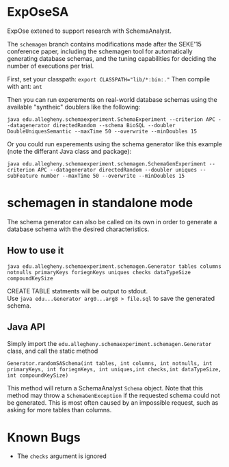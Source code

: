 # ExpOseSA
ExpOse extened to support research with SchemaAnalyst.

The `schemagen` branch contains modifications made after the SEKE'15 conference paper, including the schemagen tool for
automatically generating database schemas, and the tuning capabilities for deciding the number of executions per trial.

First, set your classpath: ```export CLASSPATH="lib/*:bin:."``` 
Then compile with ant: ```ant``` 

Then you can run experements on real-world database schemas using the available "syntheic" doublers like the following:

```
java edu.allegheny.schemaexperiment.SchemaExperiment --criterion APC --datagenerator directedRandom --schema BioSQL --doubler DoubleUniquesSemantic --maxTime 50 --overwrite --minDoubles 15
```

Or you could run experements using the schema generator like this example (note the differant Java class and package):

```
java edu.allegheny.schemaexperiment.schemagen.SchemaGenExperiment --criterion APC --datagenerator directedRandom --doubler uniques --subFeature number --maxTime 50 --overwrite --minDoubles 15
```

# schemagen in standalone mode
The schema generator can also be called on its own in order to generate a database schema with the desired characteristics.

## How to use it

```
java edu.allegheny.schemaexperiment.schemagen.Generator tables columns notnulls primaryKeys foriegnKeys uniques checks dataTypeSize compoundKeySize
```

CREATE TABLE statments will be output to stdout.  
Use ```java edu...Generator arg0...arg8 > file.sql``` to save the generated schema.

Java API
--------
Simply import the ``edu.allegheny.schemaexperiment.schemagen.Generator`` class, and call the static method
```
Generator.randomSASchema(int tables, int columns, int notnulls, int primaryKeys, int foriegnKeys, int uniques,int checks,int dataTypeSize, int compoundKeySize)
```
This method will return a SchemaAnalyst ```Schema``` object.
Note that this method may throw a ```SchemaGenException``` if the requested schema could not be generated. 
This is most often caused by an impossible request, such as asking for more tables than columns.

# Known Bugs
+ The ```checks``` argument is ignored
